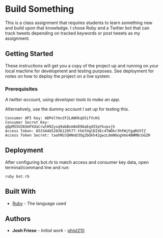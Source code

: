 # Build Something

This is a class assignment that requires students to learn something new and build upon that knowledge. I chose Ruby and a Twitter bot that can track tweets depending on tracked keywords or post tweets as my assignment.

## Getting Started

These instructions will get you a copy of the project up and running on your local machine for development and testing purposes. See deployment for notes on how to deploy the project on a live system.

### Prerequisites

*A twitter account, using developer tools to make an app.*

Alternatively, use the dummy account I set up for testing this.

```
Consumer API Key: mDPelYmcdf2LAWOkqUSifVcKG
Consumer Secret Key: qQpM55U36XmPXdaCrwtH92yxq9abBxm8eD9AaEq455pYkxpvjh
Access Token: 853344652036120577-thGfdqlDIXEc4TWOkr3hFWjFgqRU5TZ
Access Token Secret: taahRUJQHNnD3Og2bQkh42gwzL6mNOugVmo4BWMBcGGZH
```

## Deployment

After configuring bot.rb to match access and consumer key data, open terminal/command line and run:

```
ruby bot.rb
```

## Built With

* [Ruby](https://www.ruby-lang.org/en/) - The language used

## Authors

* **Josh Friese** - *Initial work* - [phist210](https://github.com/phist210)
